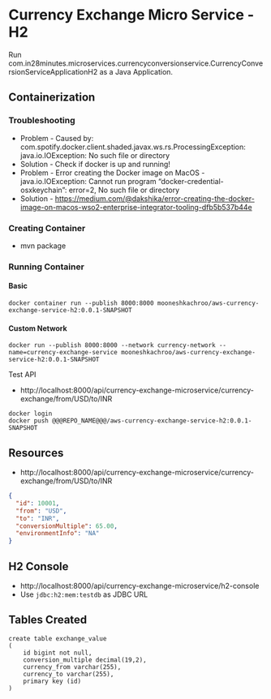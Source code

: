 # Currency Exchange Micro Service - H2

Run com.in28minutes.microservices.currencyconversionservice.CurrencyConversionServiceApplicationH2 as a Java Application.

## Containerization

### Troubleshooting

- Problem - Caused by: com.spotify.docker.client.shaded.javax.ws.rs.ProcessingException: java.io.IOException: No such file or directory
- Solution - Check if docker is up and running!
- Problem - Error creating the Docker image on MacOS - java.io.IOException: Cannot run program “docker-credential-osxkeychain”: error=2, No such file or directory
- Solution - https://medium.com/@dakshika/error-creating-the-docker-image-on-macos-wso2-enterprise-integrator-tooling-dfb5b537b44e

### Creating Container

- mvn package

### Running Container

#### Basic
```
docker container run --publish 8000:8000 mooneshkachroo/aws-currency-exchange-service-h2:0.0.1-SNAPSHOT
```
#### Custom Network
```
docker run --publish 8000:8000 --network currency-network --name=currency-exchange-service mooneshkachroo/aws-currency-exchange-service-h2:0.0.1-SNAPSHOT
```

Test API 
- http://localhost:8000/api/currency-exchange-microservice/currency-exchange/from/USD/to/INR

```
docker login
docker push @@@REPO_NAME@@@/aws-currency-exchange-service-h2:0.0.1-SNAPSHOT
```

## Resources

- http://localhost:8000/api/currency-exchange-microservice/currency-exchange/from/USD/to/INR

```json
{
  "id": 10001,
  "from": "USD",
  "to": "INR",
  "conversionMultiple": 65.00,
  "environmentInfo": "NA"
}
```

## H2 Console

- http://localhost:8000/api/currency-exchange-microservice/h2-console
- Use `jdbc:h2:mem:testdb` as JDBC URL


## Tables Created
```
create table exchange_value 
(
	id bigint not null, 
	conversion_multiple decimal(19,2), 
	currency_from varchar(255), 
	currency_to varchar(255), 
	primary key (id)
)
```
